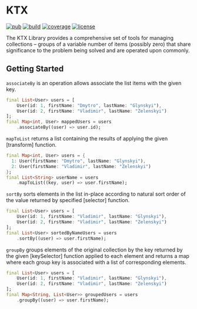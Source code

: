 # KTX

[![pub](https://img.shields.io/pub/v/ktx)](https://pub.dartlang.org/packages/ktx)
[![build](https://api.travis-ci.com/glynskyi/ktx.svg?branch=master)](https://travis-ci.com/glynskyi/ktx)
[![coverage](https://coveralls.io/repos/github/glynskyi/ktx/badge.svg?branch=master)](https://coveralls.io/github/glynskyi/ktx?branch=master)
[![license](https://img.shields.io/badge/license-MIT-blue.svg)](https://opensource.org/licenses/MIT)

The KTX Library provides a comprehensive set of tools for managing collections – groups of a variable number of items (possibly zero)
that share significance to the problem being solved and are operated upon commonly.

## Getting Started

`associateBy` is an operation allows associate the list items with the given key.

```Dart
final List<User> users = [
    User(id: 1, firstName: "Dmytro", lastName: "Glynskyi"),
    User(id: 2, firstName: "Vladimir", lastName: "Zelenskyi")
];
final Map<int, User> mappedUsers = users
    .associateBy((user) => user.id);
```

`mapToList` returns a list containing the results of applying the given [transform] function.

```Dart
final Map<int, User> users = {
  1: User(firstName: "Dmytro", lastName: "Glynskyi"),
  2: User(firstName: "Vladimir", lastName: "Zelenskyi")
};
final List<String> userName = users
    .mapToList((key, user) => user.firstName);
```

`sortBy` sorts elements in the list in-place according to natural sort order of the value returned by specified [selector] function.

```Dart
final List<User> users = [
    User(id: 1, firstName: "Vladimir", lastName: "Glynskyi"),
    User(id: 2, firstName: "Vladimir", lastName: "Zelenskyi")
];
final List<User> sortedByNameUsers = users
    .sortBy((user) => user.firstName);
```

`groupBy` groups elements of the original collection by the key returned by the given [keySelector] function applied to each element 
and returns a map where each group key is associated with a list of corresponding elements.

```Dart
final List<User> users = [
    User(id: 1, firstName: "Vladimir", lastName: "Glynskyi"),
    User(id: 2, firstName: "Vladimir", lastName: "Zelenskyi")
];
final Map<String, List<User>> groupedUsers = users
    .groupBy((user) => user.firstName);
```